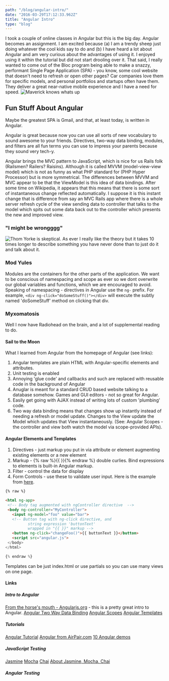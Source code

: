 ```yaml
---
path: "/blog/angular-intro/"
date: "2016-03-29T17:12:33.962Z"
title: "Angular Intro"
type: "blog"
---
```


I took a couple of online classes in Angular but this is the big day. Angular becomes an assignment. I am excited because (a) I am a trendy sheep just doing whatever the cool kids say to do and (b) I have heard a lot about Angular and am very curious about the advantages of using it. I enjoyed using it within the tutorial but did not start drooling over it. That said, I really wanted to come out of the Bloc program being able to make a snazzy, performant Single Page Application (SPA) - you know, some cool website that doesn't need to refresh or open other pages? Car companies love them for specific models, and personal portfolios and startups often have them. They deliver a great near-native mobile experience and I have a need for speed. ![Maverick knows whats up](http://cdn.quotesgram.com/small/22/99/1666096374-i-feel-the-need-the-need-for-speed-quote-1.jpg)

## Fun Stuff About Angular
Maybe the greatest SPA is Gmail, and that, at least today, is written in Angular.

Angular is great because now you can use all sorts of new vocabulary to sound awesome to your friends. Directives, two-way data binding, modules, and filters are all fun terms you can use to impress your parents because they sound very tech-y.

Angular brings the MVC pattern to JavaScript, which is nice for us Rails folk (Railsmen? Railers? Raisins). Although it is called MVVM (model-view-view model) which is not as funny as what PHP standard for (PHP Hyper Processor) but is more symmetrical. The differences between MVVM and MVC appear to be that the ViewModel is this idea of data bindings. After some time on Wikipedia, it appears that this means that there is some sort of instantaneous change reflected automatically. I suppose it is this instant change that is difference from say an MVC Rails app where there is a whole server refresh cycle of the view sending data to controller that talks to the model which spits out some data back out to the controller which presents the new and improved view.

### "I might be wrongggg"
![Thom Yorke is skeptical](http://www.reactiongifs.com/wp-content/uploads/2013/07/yelch.gif). As ever I really like the theory but it takes 10 times longer to describe something you have never done than to just do it and talk about it.

### Mod Yules
Modules are the containers for the other parts of the application. We want to be conscious of namespacing and scope as ever so we dont overwrite our global variables and functions, which we are encouraged to avoid. Speaking of namespacing - directives in Angular use the `ng-` prefix. For example, `<div ng-click="doSomeStuff()"></div>` will execute the subtly named 'doSomeStuff' method on clicking that div.

### Myxomatosis
Well I now have Radiohead on the brain, and a lot of supplemental reading to do.

#### Sail to the Moon
What I learned from Angular from the homepage of Angular (see links):
1. Angular templates are plain HTML with Angular-specific elements and attributes.
2. Unit testing is enabled
3. Annoying 'glue code' and callbacks and such are replaced with reusable code in the background of Angular
4. Anuglar is meant for a standard CRUD based website talking to a database somehow. Games and GUI editors - not so great for Angular.
5. Easily get going with AJAX instead of writing lots of custom 'plumbing' code.
6. Two way data binding means that changes show up instantly instead of needing a refresh or model update. Changes to the View update the Model which updates that View instantaneously. (See: Angular Scopes - the controller and view both watch the model via scope-provided APIs).

#### Angular Elements and Templates
1. Directives - just markup you put in via attribute or element augmenting existing elements or a new element
2. Markup - {% raw %}{{ }}{% endraw %} double curlies. Bind expressions to elements is built-in Angular markup.
3. Filter - control the data for display
4. Form Controls - use these to validate user input.
Here is the example from [here](https://docs.angularjs.org/guide/templates).

```html
{% raw %}

<html ng-app>
 <!-- Body tag augmented with ngController directive  -->
 <body ng-controller="MyController">
   <input ng-model="foo" value="bar">
   <!-- Button tag with ng-click directive, and
          string expression 'buttonText'
          wrapped in "{{ }}" markup -->
   <button ng-click="changeFoo()">{{ buttonText }}</button>
   <script src="angular.js">
 </body>
</html>

{% endraw %}
```

Templates can be just index.html or use partials so you can use many views on one page.

#### Links
##### Intro to Angular
[From the horse's mouth - Angularjs.org](https://code.angularjs.org/1.4.7/docs/guide/introduction) - this is a pretty great intro to Angular.
[Angular Two Way Data Binding](https://docs.angularjs.org/guide/databinding)
[Angular Scopes](https://docs.angularjs.org/guide/scope)
[Angular Templates](https://docs.angularjs.org/guide/templates)

##### Tutorials
[Angular Tutorial](https://docs.angularjs.org/tutorial/)
[Angular from AirPair.com](https://www.airpair.com/angularjs/posts/angularjs-tutorial)
[10 Angular demos](http://angularjs4u.com/demos/10-angularjs-crud-app-demos/)

##### JavaScript Testing
[Jasmine](http://jasmine.github.io/)
[Mocha](https://mochajs.org/)
[Chai](http://chaijs.com/)
[About Jasmine, Mocha, Chai](http://thejsguy.com/2015/01/12/jasmine-vs-mocha-chai-and-sinon.html)

##### Angular Testing



